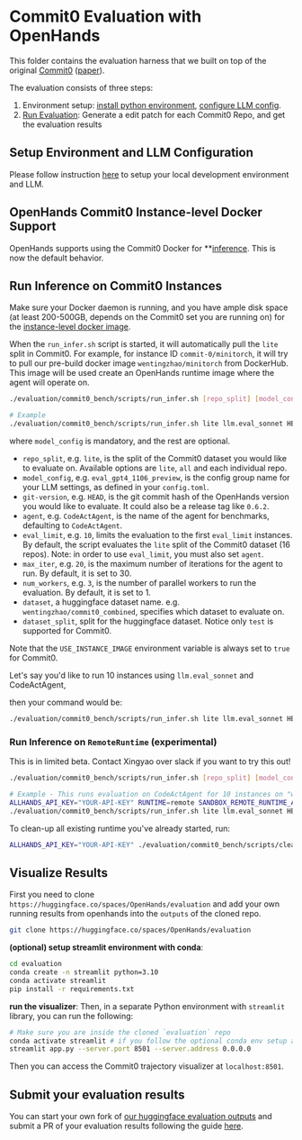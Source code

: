 # Commit0 Evaluation with OpenHands

This folder contains the evaluation harness that we built on top of the original [Commit0](https://commit-0.github.io/) ([paper](TBD)).

The evaluation consists of three steps:

1. Environment setup: [install python environment](../README.md#development-environment), [configure LLM config](../README.md#configure-openhands-and-your-llm).
2. [Run Evaluation](#run-inference-on-commit0-instances): Generate a edit patch for each Commit0 Repo, and get the evaluation results

## Setup Environment and LLM Configuration

Please follow instruction [here](../README.md#setup) to setup your local development environment and LLM.

## OpenHands Commit0 Instance-level Docker Support

OpenHands supports using the Commit0 Docker for **[inference](#run-inference-on-commit0-instances).
This is now the default behavior.


## Run Inference on Commit0 Instances

Make sure your Docker daemon is running, and you have ample disk space (at least 200-500GB, depends on the Commit0 set you are running on) for the [instance-level docker image](#openhands-commit0-instance-level-docker-support).

When the `run_infer.sh` script is started, it will automatically pull the `lite` split in Commit0. For example, for instance ID `commit-0/minitorch`, it will try to pull our pre-build docker image `wentingzhao/minitorch` from DockerHub. This image will be used create an OpenHands runtime image where the agent will operate on.

```bash
./evaluation/commit0_bench/scripts/run_infer.sh [repo_split] [model_config] [git-version] [agent] [eval_limit] [max_iter] [num_workers] [dataset] [dataset_split]

# Example
./evaluation/commit0_bench/scripts/run_infer.sh lite llm.eval_sonnet HEAD CodeActAgent 16 100 8 wentingzhao/commit0_combined test
```

where `model_config` is mandatory, and the rest are optional.

- `repo_split`, e.g. `lite`, is the split of the Commit0 dataset you would like to evaluate on. Available options are `lite`, `all` and each individual repo.
- `model_config`, e.g. `eval_gpt4_1106_preview`, is the config group name for your
LLM settings, as defined in your `config.toml`.
- `git-version`, e.g. `HEAD`, is the git commit hash of the OpenHands version you would
like to evaluate. It could also be a release tag like `0.6.2`.
- `agent`, e.g. `CodeActAgent`, is the name of the agent for benchmarks, defaulting
to `CodeActAgent`.
- `eval_limit`, e.g. `10`, limits the evaluation to the first `eval_limit` instances. By
default, the script evaluates the `lite` split of the Commit0 dataset (16 repos). Note:
in order to use `eval_limit`, you must also set `agent`.
- `max_iter`, e.g. `20`, is the maximum number of iterations for the agent to run. By
default, it is set to 30.
- `num_workers`, e.g. `3`, is the number of parallel workers to run the evaluation. By
default, it is set to 1.
- `dataset`, a huggingface dataset name. e.g. `wentingzhao/commit0_combined`, specifies which dataset to evaluate on.
- `dataset_split`, split for the huggingface dataset. Notice only `test` is supported for Commit0.

Note that the `USE_INSTANCE_IMAGE` environment variable is always set to `true` for Commit0.

Let's say you'd like to run 10 instances using `llm.eval_sonnet` and CodeActAgent,

then your command would be:

```bash
./evaluation/commit0_bench/scripts/run_infer.sh lite llm.eval_sonnet HEAD CodeActAgent 10 30 1 wentingzhao/commit0_combined test
```

### Run Inference on `RemoteRuntime` (experimental)

This is in limited beta. Contact Xingyao over slack if you want to try this out!

```bash
./evaluation/commit0_bench/scripts/run_infer.sh [repo_split] [model_config] [git-version] [agent] [eval_limit] [max_iter] [num_workers] [dataset] [dataset_split]

# Example - This runs evaluation on CodeActAgent for 10 instances on "wentingzhao/commit0_combined"'s test set, with max 30 iteration per instances, with 1 number of workers running in parallel
ALLHANDS_API_KEY="YOUR-API-KEY" RUNTIME=remote SANDBOX_REMOTE_RUNTIME_API_URL="https://runtime.eval.all-hands.dev" EVAL_DOCKER_IMAGE_PREFIX="docker.io/wentingzhao" \
./evaluation/commit0_bench/scripts/run_infer.sh lite llm.eval_sonnet HEAD CodeActAgent 10 30 1 wentingzhao/commit0_combined test
```

To clean-up all existing runtime you've already started, run:

```bash
ALLHANDS_API_KEY="YOUR-API-KEY" ./evaluation/commit0_bench/scripts/cleanup_remote_runtime.sh
```

## Visualize Results

First you need to clone `https://huggingface.co/spaces/OpenHands/evaluation` and add your own running results from openhands into the `outputs` of the cloned repo.

```bash
git clone https://huggingface.co/spaces/OpenHands/evaluation
```

**(optional) setup streamlit environment with conda**:
```bash
cd evaluation
conda create -n streamlit python=3.10
conda activate streamlit
pip install -r requirements.txt
```

**run the visualizer**:
Then, in a separate Python environment with `streamlit` library, you can run the following:

```bash
# Make sure you are inside the cloned `evaluation` repo
conda activate streamlit # if you follow the optional conda env setup above
streamlit app.py --server.port 8501 --server.address 0.0.0.0
```

Then you can access the Commit0 trajectory visualizer at `localhost:8501`.

## Submit your evaluation results

You can start your own fork of [our huggingface evaluation outputs](https://huggingface.co/spaces/OpenHands/evaluation) and submit a PR of your evaluation results following the guide [here](https://huggingface.co/docs/hub/en/repositories-pull-requests-discussions#pull-requests-and-discussions).
